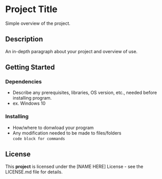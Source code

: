 # Project Title
Simple overview of the project.
## Description
An in-depth paragraph about your project and overview of use.
## Getting Started
### Dependencies
- Describe any prerequisites, libraries, OS version, etc., needed before installing program.
- ex. Windows 10
### Installing
- How/where to donwload your program
- Any modification needed to be made to files/folders <br>
`code block for commands`
## License
This **project** is licensed under the [NAME HERE] License - see the LICENSE.md file for details.

